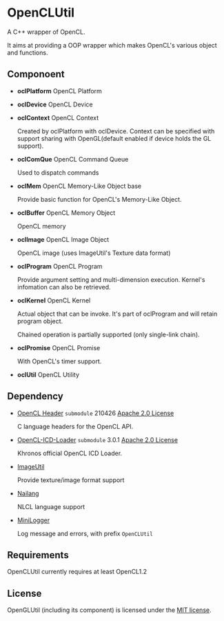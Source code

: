 # OpenCLUtil

A C++ wrapper of OpenCL.

It aims at providing a OOP wrapper which makes OpenCL's various object and functions.

## Componoent

* **oclPlatform**  OpenCL Platform

* **oclDevice**  OpenCL Device

* **oclContext**  OpenCL Context

  Created by oclPlatform with oclDevice. Context can be specified with support sharing with OpenGL(default enabled if device holds the GL support).

* **oclComQue**  OpenCL Command Queue

  Used to dispatch commands

* **oclMem**  OpenCL Memory-Like Object base
  
  Provide basic function for OpenCL's Memory-Like Object.

* **oclBuffer**  OpenCL Memory Object
  
  OpenCL memory

* **oclImage**  OpenCL Image Object
  
  OpenCL image (uses ImageUtil's Texture data format)

* **oclProgram**  OpenCL Program

  Provide argument setting and multi-dimension execution. Kernel's infomation can also be retrieved.

* **oclKernel**  OpenCL Kernel

  Actual object that can be invoke. It's part of oclProgram and will retain program object.

  Chained operation is partially supported (only single-link chain).

* **oclPromise**  OpenCL Promise

  With OpenCL's timer support.

* **oclUtil**  OpenCL Utility

## Dependency

* [OpenCL Header](https://github.com/KhronosGroup/OpenCL-Headers) `submodule` 210426 [Apache 2.0 License](https://github.com/KhronosGroup/OpenCL-Headers/blob/master/LICENSE)
  
  C language headers for the OpenCL API.

* [OpenCL-ICD-Loader](https://github.com/KhronosGroup/OpenCL-ICD-Loader) `submodule` 3.0.1 [Apache 2.0 License]([../3rdParty/OpenCL-ICD_Loader/LICENSE](https://github.com/KhronosGroup/OpenCL-ICD-Loader/blob/master/LICENSE))

  Khronos official OpenCL ICD Loader.

* [ImageUtil](../ImageUtil)

  Provide texture/image format support

* [Nailang](../Nailang)

  NLCL language support

* [MiniLogger](../MiniLogger)
  
  Log message and errors, with prefix `OpenCLUtil`

## Requirements

OpenCLUtil currently requires at least OpenCL1.2

## License

OpenGLUtil (including its component) is licensed under the [MIT license](../License.txt).
